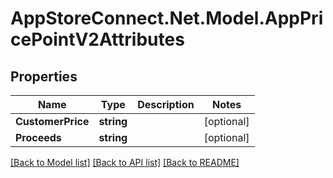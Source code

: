 # AppStoreConnect.Net.Model.AppPricePointV2Attributes

## Properties

Name | Type | Description | Notes
------------ | ------------- | ------------- | -------------
**CustomerPrice** | **string** |  | [optional] 
**Proceeds** | **string** |  | [optional] 

[[Back to Model list]](../README.md#documentation-for-models) [[Back to API list]](../README.md#documentation-for-api-endpoints) [[Back to README]](../README.md)

